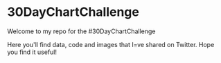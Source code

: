 # 30DayChartChallenge

Welcome to my repo for the #30DayChartChallenge

Here you'll find data, code and images that I=ve shared on Twitter. Hope you find it useful!
